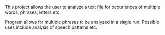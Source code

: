 This project allows the user to analyze a text file for occurrences of multiple words, phrases, letters etc.

Program allows for multiple phrases to be analyzed in a single run. Possible uses include analysis of speech patterns etc.

